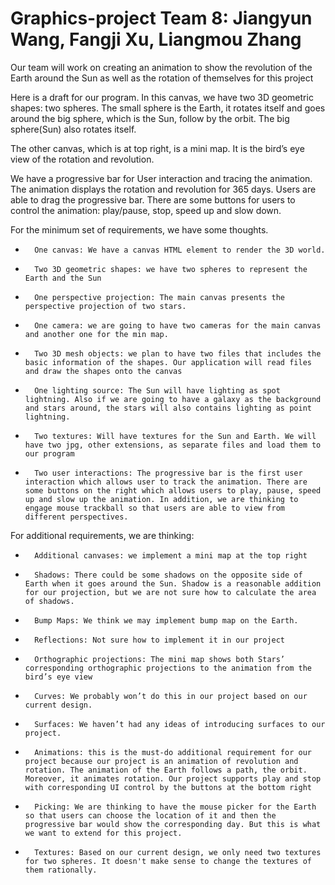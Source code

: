 # Graphics-project Team 8: Jiangyun Wang, Fangji Xu, Liangmou Zhang
Our team will work on creating an animation to show the revolution of the Earth around the Sun as well as the rotation of themselves for this project


Here is a draft for our program. In this canvas, we have two 3D geometric shapes: two spheres. The small sphere is the Earth, it rotates itself and goes around the big sphere, which is the Sun, follow by the orbit. The big sphere(Sun) also rotates itself.
 
The other canvas, which is at top right, is a mini map. It is the bird’s eye view of the rotation and revolution.
 
We have a progressive bar for User interaction and tracing the animation. The animation displays the rotation and revolution for 365 days. Users are able to drag the progressive bar. There are some buttons for users to control the animation: play/pause, stop, speed up and slow down.

For the minimum set of requirements, we have some thoughts.
-   	One canvas: We have a canvas HTML element to render the 3D world.
-   	Two 3D geometric shapes: we have two spheres to represent the Earth and the Sun
-   	One perspective projection: The main canvas presents the perspective projection of two stars.
-   	One camera: we are going to have two cameras for the main canvas and another one for the min map.
-   	Two 3D mesh objects: we plan to have two files that includes the basic information of the shapes. Our application will read files and draw the shapes onto the canvas
-   	One lighting source: The Sun will have lighting as spot lightning. Also if we are going to have a galaxy as the background and stars around, the stars will also contains lighting as point lightning.
-   	Two textures: Will have textures for the Sun and Earth. We will have two jpg, other extensions, as separate files and load them to our program
-   	Two user interactions: The progressive bar is the first user interaction which allows user to track the animation. There are some buttons on the right which allows users to play, pause, speed up and slow up the animation. In addition, we are thinking to engage mouse trackball so that users are able to view from different perspectives.

For additional requirements, we are thinking:
-   	Additional canvases: we implement a mini map at the top right
-   	Shadows: There could be some shadows on the opposite side of Earth when it goes around the Sun. Shadow is a reasonable addition for our projection, but we are not sure how to calculate the area of shadows.
-   	Bump Maps: We think we may implement bump map on the Earth.
-   	Reflections: Not sure how to implement it in our project
-   	Orthographic projections: The mini map shows both Stars’ corresponding orthographic projections to the animation from the bird’s eye view
-   	Curves: We probably won’t do this in our project based on our current design.
-   	Surfaces: We haven’t had any ideas of introducing surfaces to our project.
-   	Animations: this is the must-do additional requirement for our project because our project is an animation of revolution and rotation. The animation of the Earth follows a path, the orbit. Moreover, it animates rotation. Our project supports play and stop with corresponding UI control by the buttons at the bottom right
-   	Picking: We are thinking to have the mouse picker for the Earth so that users can choose the location of it and then the progressive bar would show the corresponding day. But this is what we want to extend for this project.
-   	Textures: Based on our current design, we only need two textures for two spheres. It doesn't make sense to change the textures of them rationally.

